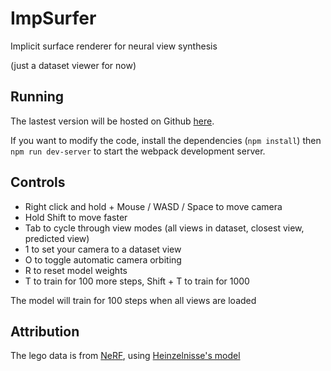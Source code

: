 # ImpSurfer

Implicit surface renderer for neural view synthesis

(just a dataset viewer for now)

## Running

The lastest version will be hosted on Github [here](https://parameterized.github.io/imp-surfer).

If you want to modify the code, install the dependencies (`npm install`) then `npm run dev-server` to start the webpack development server.

## Controls
- Right click and hold + Mouse / WASD / Space to move camera
- Hold Shift to move faster
- Tab to cycle through view modes (all views in dataset, closest view, predicted view)
- 1 to set your camera to a dataset view
- O to toggle automatic camera orbiting
- R to reset model weights
- T to train for 100 more steps, Shift + T to train for 1000

The model will train for 100 steps when all views are loaded

## Attribution

The lego data is from [NeRF](https://github.com/bmild/nerf), using [Heinzelnisse's model](https://www.blendswap.com/blend/11490)